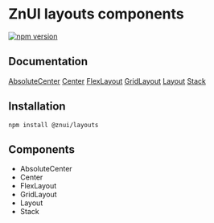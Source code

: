 # ZnUI layouts components
[![npm version](https://badge.fury.io/js/@znui%2Flayouts.svg)](https://badge.fury.io/js/@znui%2Flayouts)

## Documentation
[AbsoluteCenter](https://ui.zation.ru/#/components/AbsoluteCenter)
[Center](https://ui.zation.ru/#/components/Center)
[FlexLayout](https://ui.zation.ru/#/components/FlexLayout)
[GridLayout](https://ui.zation.ru/#/components/GridLayout)
[Layout](https://ui.zation.ru/#/components/Layout)
[Stack](https://ui.zation.ru/#/components/Stack)

## Installation

```
npm install @znui/layouts
```

## Components
- AbsoluteCenter
- Center
- FlexLayout
- GridLayout
- Layout
- Stack